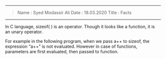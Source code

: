 ----
> Name : Syed Modassir Ali
> Date : 18.03.2020
> Title : Facts
----

In C language, sizeof( ) is an operator. Though it looks like a function, it is an unary operator.

For example in the following program, when we pass a++ to sizeof, the expression “a++” is not evaluated. However in case of functions, parameters are first evaluated, then passed to function.
